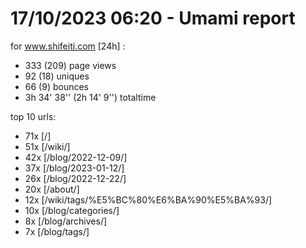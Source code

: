 # 17/10/2023 06:20 - Umami report
for www.shifeiti.com [24h] :

 - 333 (209) page views
 - 92 (18) uniques
 - 66 (9) bounces
 - 3h 34' 38'' (2h 14' 9'') totaltime


top 10 urls:
 - 71x [/]
 - 51x [/wiki/]
 - 42x [/blog/2022-12-09/]
 - 37x [/blog/2023-01-12/]
 - 26x [/blog/2022-12-22/]
 - 20x [/about/]
 - 12x [/wiki/tags/%E5%BC%80%E6%BA%90%E5%BA%93/]
 - 10x [/blog/categories/]
 - 8x [/blog/archives/]
 - 7x [/blog/tags/]


